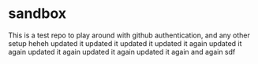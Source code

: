# sandbox

This is a test repo to play around with github authentication, and any other setup
heheh
updated it
updated it
updated it
updated it again
updated it again
updated it again
updated it again
updated it again
and again
sdf
